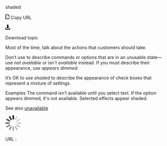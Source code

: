 ﻿# 

shaded

![Copy URL](media/shaded/Copy.png)
Copy URL

![Download](media/shaded/Download.png)

Download topic

Most of the time, talk about the actions that customers should take.

Don’t use to describe commands or options that are in an unusable state—use *not available* or *isn’t available* instead. If you must describe their appearance, use *appears dimmed.*

It’s OK to use *shaded* to describe the appearance of check boxes that represent a mixture of settings.

Examples 
The command isn’t available until you select text.
If the option appears dimmed, it's not available.
Selected effects appear shaded. 

See also [unavailable](https://worldready.cloudapp.net/Styleguide/Read?id=2700&topicid=33644)

![In progress](media/shaded/activity-large.gif)

URL :
